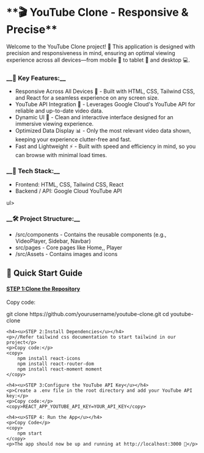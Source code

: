 <h1>**🎬 YouTube Clone - Responsive & Precise**</h1>
Welcome to the YouTube Clone project! 🌟 This application is designed with precision and responsiveness in mind, ensuring an optimal viewing experience across all devices—from mobile 📱 to tablet 📒 and desktop 💻.

<h3>__🌟 Key Features:__</h3>
<ul>
    <li>Responsive Across All Devices 📏 - Built with HTML, CSS, Tailwind CSS, and React for a seamless experience on any screen size.</li>
    <li>YouTube API Integration 🔗 - Leverages Google Cloud's YouTube API for reliable and up-to-date video data.</li>
    <li>Dynamic UI 🎨 - Clean and interactive interface designed for an immersive viewing experience.</li>
    <li>Optimized Data Display 📊 - Only the most relevant video data shown, keeping your experience clutter-free and fast.</li>
    <li>Fast and Lightweight ⚡ - Built with speed and efficiency in mind, so you can browse with minimal load times.</li>
</ul>

    
<h3>__📐 Tech Stack:__</h3>
<ul>
    <li>Frontend: HTML, CSS, Tailwind CSS, React</li>
    <li>Backend / API: Google Cloud YouTube API</li>
</ul>ul>
    
<h3>__🛠️ Project Structure:__</h3>
<ul>
    <li>/src/components - Contains the reusable components (e.g., VideoPlayer, Sidebar, Navbar)</li>
    <li>src/pages - Core pages like Home,, Player</li>
    <li>/src/Assets - Contains images and icons</li>
</ul>
<h2>🚀 Quick Start Guide</h2>
    <h4><u>STEP 1:Clone the Repository</u></h4>
    <p>Copy code:</p>
    <copy>   
        git clone https://github.com/yourusername/youtube-clone.git
        cd youtube-clone
    </copy>
    
    <h4><u>STEP 2:Install Dependencies</u></h4>
    <p>//Refer tailwind css documentation to start tailwind in our project</p>
    <p>Copy code:</p>
    <copy>   
        npm install react-icons
        npm install react-router-dom
        npm install react-moment moment
    </copy>
    
    <h4><u>STEP 3:Configure the YouTube API Key</u></h4>
    <p>Create a .env file in the root directory and add your YouTube API key:</p>
    <p>Copy code:</p>
    <copy>REACT_APP_YOUTUBE_API_KEY=YOUR_API_KEY</copy>
    
    <h4><u>STEP 4: Run the App</u></h4>
    <p>Copy Code</p>
    <copy>   
        npm start
    </copy>
    <p>The app should now be up and running at http://localhost:3000 🎉</p>

    

  
